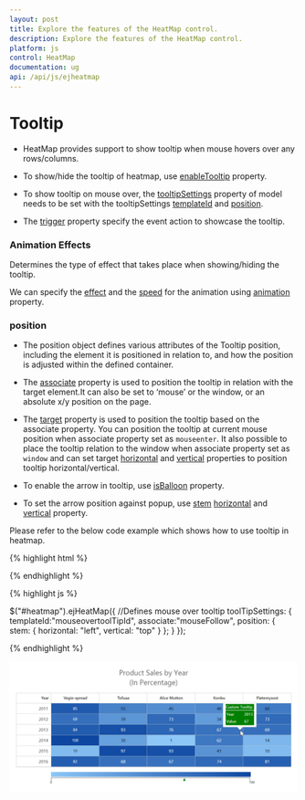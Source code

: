 ```yaml
---
layout: post
title: Explore the features of the HeatMap control.
description: Explore the features of the HeatMap control.
platform: js
control: HeatMap
documentation: ug
api: /api/js/ejheatmap
---
```


# Tooltip

* HeatMap provides support to show tooltip when mouse hovers over any rows/columns.

* To show/hide the tooltip of heatmap, use [enableTooltip](/api/js/ejheatmap#members:enabletooltip "enableTooltip") property.

* To show tooltip on mouse over, the [tooltipSettings](/api/js/ejheatmap#members:tooltipsettings "tooltipSettings") property of model needs to be set with the tooltipSettings [templateId](/api/js/ejheatmap#members:tooltipsettings-templateid "templateId") and [position](/api/js/ejheatmap#members:position "position").

* The [trigger](/api/js/ejheatmap#members:tooltipsettings-trigger "trigger") property specify the event action to showcase the tooltip. 


### Animation Effects

Determines the type of effect that takes place when showing/hiding the tooltip.

We can specify the [effect](/api/js/ejheatmap#members:tooltipsettings-animation-effect "effect") and the [speed](/api/js/ejheatmap#members:tooltipsettings-animation-speed "speed") for the animation using [animation](/api/js/ejheatmap#members:tooltipsettings-animation "animation") property.

### position

* The position object defines various attributes of the Tooltip position, including the element it is positioned in relation to, and how the position is adjusted within the defined container.

* The [associate](/api/js/ejheatmap#members:tooltipsettings-associate "associate") property is used to position the tooltip in relation with the target element.It can also be set to ‘mouse’ or the window, or an absolute x/y position on the page. 

* The [target](/api/js/ejheatmap#members:tooltipsettings-position-target "target") property is used to position the tooltip based on the associate property. You can position the tooltip at current mouse position when associate property set as `mouseenter`. It also possible to place the tooltip relation to the window when associate property set as `window` and can set target [horizontal](/api/js/ejheatmap#members:tooltipsettings-position-target-horizontal "horizontal") and [vertical](/api/js/ejheatmap#members:tooltipsettings-position-target-vertical "vertical") properties to position tooltip horizontal/vertical.

* To enable the arrow in tooltip, use [isBalloon](/api/js/ejheatmap#members:tooltipsettings-isballoon "isBalloon") property.

* To set the arrow position against popup, use [stem](/api/js/ejheatmap#members:tooltipsettings-position-stem "stem") [horizontal](/api/js/ejheatmap#members:tooltipsettings-position-stem-horizontal "horizontal") and [vertical](/api/js/ejheatmap#members:tooltipsettings-position-stem-vertical "vertical") property.

Please refer to the below code example which shows how to use tooltip in heatmap.

{% highlight html %}

<!--Define tooltip template-->
<script type="text/x-jsrender" id="mouseovertoolTipId">
    <div class="tooltip-style">Custom Tooltip
        <div style="height:0px;width:100%;border:1px solid white;"></div>
            <table>
                <tr>
                    <td style="width:50px;">Year  </td>
                    <td>{{:data.Year}}</td>
                </tr>
                <tr>
                    <td>Value  </td>
                    <td>{{:cellValue}}</td>
                </tr>
            </table>
    </div>
</script>
{% endhighlight %}

{% highlight js %}

$("#heatmap").ejHeatMap({
    //Defines mouse over tooltip
    toolTipSettings: {
        templateId:"mouseovertoolTipId",
        associate:"mouseFollow",
        position: {
            stem: { horizontal: "left", vertical: "top" }
            };
         }
    });
            
{% endhighlight %}

![](Getting-Started_images/Getting-Started_img4.png)
